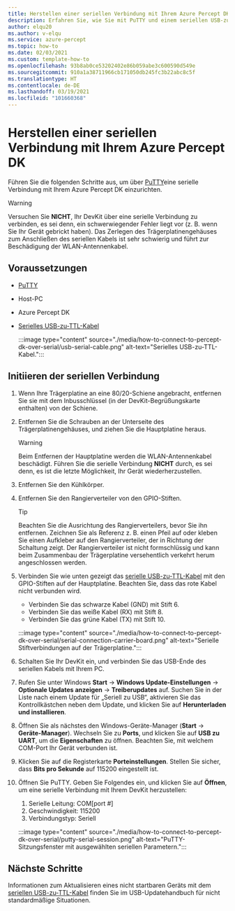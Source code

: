 ```yaml
---
title: Herstellen einer seriellen Verbindung mit Ihrem Azure Percept DK
description: Erfahren Sie, wie Sie mit PuTTY und einem seriellen USB-zu-TTL-Kabel eine serielle Verbindung mit Ihrem Azure Percept DK einrichten.
author: elqu20
ms.author: v-elqu
ms.service: azure-percept
ms.topic: how-to
ms.date: 02/03/2021
ms.custom: template-how-to
ms.openlocfilehash: 93b8ab0ce53202402e86b059abe3c600590d549e
ms.sourcegitcommit: 910a1a38711966cb171050db245fc3b22abc8c5f
ms.translationtype: HT
ms.contentlocale: de-DE
ms.lasthandoff: 03/19/2021
ms.locfileid: "101660368"
---
```

# <a name="connect-to-your-azure-percept-dk-over-serial"></a>Herstellen einer seriellen Verbindung mit Ihrem Azure Percept DK

Führen Sie die folgenden Schritte aus, um über [PuTTY](https://www.chiark.greenend.org.uk/~sgtatham/putty/latest.html)eine serielle Verbindung mit Ihrem Azure Percept DK einzurichten.

> [!WARNING]
> Versuchen Sie **NICHT**, Ihr DevKit über eine serielle Verbindung zu verbinden, es sei denn, ein schwerwiegender Fehler liegt vor (z. B. wenn Sie Ihr Gerät gebrickt haben). Das Zerlegen des Trägerplatinengehäuses zum Anschließen des seriellen Kabels ist sehr schwierig und führt zur Beschädigung der WLAN-Antennenkabel.

## <a name="prerequisites"></a>Voraussetzungen

- [PuTTY](https://www.chiark.greenend.org.uk/~sgtatham/putty/latest.html)
- Host-PC
- Azure Percept DK
- [Serielles USB-zu-TTL-Kabel](https://www.adafruit.com/product/954)

    :::image type="content" source="./media/how-to-connect-to-percept-dk-over-serial/usb-serial-cable.png" alt-text="Serielles USB-zu-TTL-Kabel.":::

## <a name="initiate-the-serial-connection"></a>Initiieren der seriellen Verbindung

1. Wenn Ihre Trägerplatine an eine 80/20-Schiene angebracht, entfernen Sie sie mit dem Inbusschlüssel (in der DevKit-Begrüßungskarte enthalten) von der Schiene.

1. Entfernen Sie die Schrauben an der Unterseite des Trägerplatinengehäuses, und ziehen Sie die Hauptplatine heraus.

    > [!WARNING]
    > Beim Entfernen der Hauptplatine werden die WLAN-Antennenkabel beschädigt. Führen Sie die serielle Verbindung **NICHT** durch, es sei denn, es ist die letzte Möglichkeit, Ihr Gerät wiederherzustellen.

1. Entfernen Sie den Kühlkörper.

1. Entfernen Sie den Rangierverteiler von den GPIO-Stiften.

    > [!TIP]
    > Beachten Sie die Ausrichtung des Rangierverteilers, bevor Sie ihn entfernen. Zeichnen Sie als Referenz z. B. einen Pfeil auf oder kleben Sie einen Aufkleber auf den Rangierverteiler, der in Richtung der Schaltung zeigt. Der Rangierverteiler ist nicht formschlüssig und kann beim Zusammenbau der Trägerplatine versehentlich verkehrt herum angeschlossen werden.

1. Verbinden Sie wie unten gezeigt das [serielle USB-zu-TTL-Kabel](https://www.adafruit.com/product/954) mit den GPIO-Stiften auf der Hauptplatine. Beachten Sie, dass das rote Kabel nicht verbunden wird.

    - Verbinden Sie das schwarze Kabel (GND) mit Stift 6.
    - Verbinden Sie das weiße Kabel (RX) mit Stift 8.
    - Verbinden Sie das grüne Kabel (TX) mit Stift 10.

    :::image type="content" source="./media/how-to-connect-to-percept-dk-over-serial/serial-connection-carrier-board.png" alt-text="Serielle Stiftverbindungen auf der Trägerplatine.":::

1. Schalten Sie Ihr DevKit ein, und verbinden Sie das USB-Ende des seriellen Kabels mit Ihrem PC.

1. Rufen Sie unter Windows **Start** -> **Windows Update-Einstellungen** -> **Optionale Updates anzeigen** -> **Treiberupdates** auf. Suchen Sie in der Liste nach einem Update für „Seriell zu USB“, aktivieren Sie das Kontrollkästchen neben dem Update, und klicken Sie auf **Herunterladen und installieren**.  

1. Öffnen Sie als nächstes den Windows-Geräte-Manager (**Start** -> **Geräte-Manager**). Wechseln Sie zu **Ports**, und klicken Sie auf **USB zu UART**, um die **Eigenschaften** zu öffnen. Beachten Sie, mit welchem COM-Port Ihr Gerät verbunden ist.

1. Klicken Sie auf die Registerkarte **Porteinstellungen**. Stellen Sie sicher, dass **Bits pro Sekunde** auf 115200 eingestellt ist.

1. Öffnen Sie PuTTY. Geben Sie Folgendes ein, und klicken Sie auf **Öffnen**, um eine serielle Verbindung mit Ihrem DevKit herzustellen:

    1. Serielle Leitung: COM[port #]
    1. Geschwindigkeit: 115200
    1. Verbindungstyp: Seriell

    :::image type="content" source="./media/how-to-connect-to-percept-dk-over-serial/putty-serial-session.png" alt-text="PuTTY-Sitzungsfenster mit ausgewählten seriellen Parametern.":::

## <a name="next-steps"></a>Nächste Schritte

Informationen zum Aktualisieren eines nicht startbaren Geräts mit dem [seriellen USB-zu-TTL-Kabel](https://www.adafruit.com/product/954) finden Sie im USB-Updatehandbuch für nicht standardmäßige Situationen.

[comment]: # (Fügen Sie den Link zum USB-Updatehandbuch hinzu, falls verfügbar.)